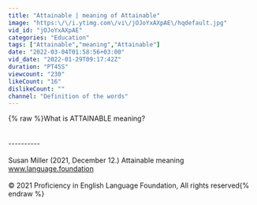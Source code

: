 ```yaml
---
title: "Attainable | meaning of Attainable"
image: "https:\/\/i.ytimg.com\/vi\/jOJoYxAXpAE\/hqdefault.jpg"
vid_id: "jOJoYxAXpAE"
categories: "Education"
tags: ["Attainable","meaning","Attainable"]
date: "2022-03-04T01:58:56+03:00"
vid_date: "2022-01-29T09:17:42Z"
duration: "PT45S"
viewcount: "230"
likeCount: "16"
dislikeCount: ""
channel: "Definition of the words"
---
```

{% raw %}What is ATTAINABLE meaning?<br /><br /><br />----------<br /><br />Susan Miller (2021, December 12.) Attainable meaning<br />    www.language.foundation<br /><br />© 2021 Proficiency in English Language Foundation, All rights reserved{% endraw %}
